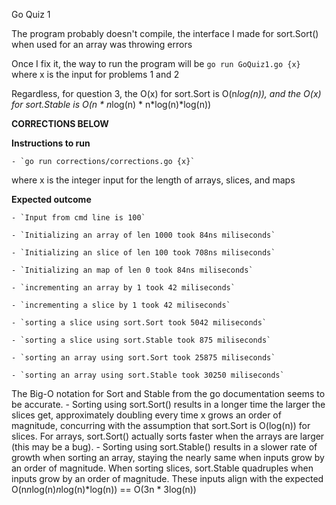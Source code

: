 Go Quiz 1

The program probably doesn't compile, the interface I made for sort.Sort() when used for an array was throwing errors

Once I fix it, the way to run the program will be `go run GoQuiz1.go {x}` where x is the input for problems 1 and 2

Regardless, for question 3, the O(x) for sort.Sort is O(n*log(n)), and the O(x) for sort.Stable is O(n * n*log(n) * n*log(n)*log(n))

<b>CORRECTIONS BELOW</b>

<b>Instructions to run</b>

    - `go run corrections/corrections.go {x}` 

where x is the integer input for the length of arrays, slices, and maps


<b>Expected outcome</b>

    - `Input from cmd line is 100`

    - `Initializing an array of len 1000 took 84ns miliseconds`

    - `Initializing an slice of len 100 took 708ns miliseconds`

    - `Initializing an map of len 0 took 84ns miliseconds`

    - `incrementing an array by 1 took 42 miliseconds`

    - `incrementing a slice by 1 took 42 miliseconds`

    - `sorting a slice using sort.Sort took 5042 miliseconds`

    - `sorting a slice using sort.Stable took 875 miliseconds`

    - `sorting an array using sort.Sort took 25875 miliseconds`

    - `sorting an array using sort.Stable took 30250 miliseconds`


The Big-O notation for Sort and Stable from the go documentation seems to be accurate. 
    - Sorting using sort.Sort() results in a longer time the larger the slices get, approximately doubling every time x grows an order of magnitude, concurring with the assumption that sort.Sort is O(log(n)) for slices. For arrays, sort.Sort() actually sorts faster when the arrays are larger (this may be a bug). 
    - Sorting using sort.Stable() results in a slower rate of growth when sorting an array, staying the nearly same when inputs grow by an order of magnitude. When sorting slices, sort.Stable quadruples when inputs grow by an order of magnitude. These inputs align with the expected O(n*n*log(n)*n*log(n)*log(n)) == O(3n * 3log(n))
